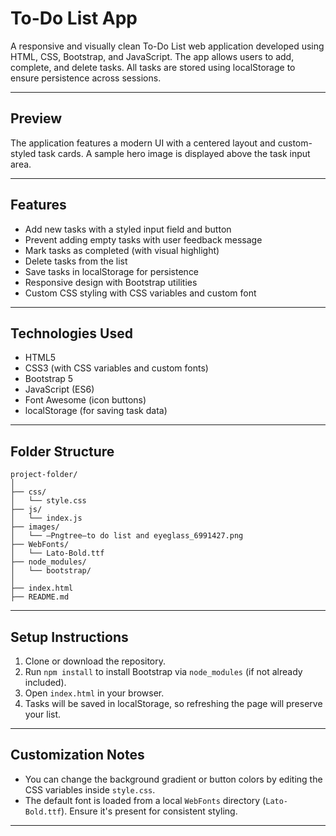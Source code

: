 
# To-Do List App

A responsive and visually clean To-Do List web application developed using HTML, CSS, Bootstrap, and JavaScript. The app allows users to add, complete, and delete tasks. All tasks are stored using localStorage to ensure persistence across sessions.

---

## Preview

The application features a modern UI with a centered layout and custom-styled task cards. A sample hero image is displayed above the task input area.

---

## Features

* Add new tasks with a styled input field and button
* Prevent adding empty tasks with user feedback message
* Mark tasks as completed (with visual highlight)
* Delete tasks from the list
* Save tasks in localStorage for persistence
* Responsive design with Bootstrap utilities
* Custom CSS styling with CSS variables and custom font

---

## Technologies Used

* HTML5
* CSS3 (with CSS variables and custom fonts)
* Bootstrap 5
* JavaScript (ES6)
* Font Awesome (icon buttons)
* localStorage (for saving task data)

---

## Folder Structure

```
project-folder/
│
├── css/
│   └── style.css
├── js/
│   └── index.js
├── images/
│   └── —Pngtree—to do list and eyeglass_6991427.png
├── WebFonts/
│   └── Lato-Bold.ttf
├── node_modules/
│   └── bootstrap/
│
├── index.html
├── README.md
```

---

## Setup Instructions

1. Clone or download the repository.
2. Run `npm install` to install Bootstrap via `node_modules` (if not already included).
3. Open `index.html` in your browser.
4. Tasks will be saved in localStorage, so refreshing the page will preserve your list.

---

## Customization Notes

* You can change the background gradient or button colors by editing the CSS variables inside `style.css`.
* The default font is loaded from a local `WebFonts` directory (`Lato-Bold.ttf`). Ensure it's present for consistent styling.

---
